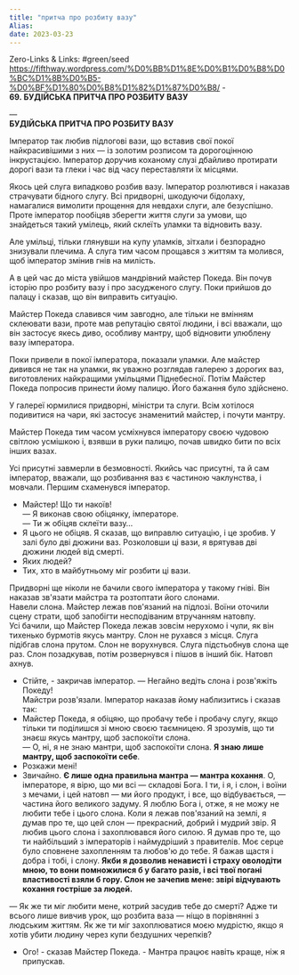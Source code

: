 ```yaml
---
title: "притча про розбиту вазу"
Alias: 
date: 2023-03-23  
---
```

Zero-Links & Links:  #green/seed  
https://fifthway.wordpress.com/%D0%BB%D1%8E%D0%B1%D0%B8%D0%BC%D1%8B%D0%B5-%D0%BF%D1%80%D0%B8%D1%82%D1%87%D0%B8/ - **69. БУДІЙСЬКА ПРИТЧА ПРО РОЗБИТУ ВАЗУ**

—  
**БУДІЙСЬКА ПРИТЧА ПРО РОЗБИТУ ВАЗУ**

Імператор так любив підлогові вази, що вставив свої покої найкрасивішими з них — із золотим розписом та дорогоцінною інкрустацією. Імператор доручив коханому слузі дбайливо протирати дорогі вази та глеки і час від часу переставляти їх місцями.

Якось цей слуга випадково розбив вазу. Імператор розлютився і наказав страчувати бідного слугу. Всі придворні, шкодуючи бідолаху, намагалися вимолити прощення для невдахи слуги, але безуспішно. Проте імператор пообіцяв зберегти життя слуги за умови, що знайдеться такий умілець, який склеїть уламки та відновить вазу.

Але умільці, тільки глянувши на купу уламків, зітхали і безпорадно знизували плечима. А слуга тим часом прощався з життям та молився, щоб імператор змінив гнів на милість.

А в цей час до міста увійшов мандрівний майстер Покеда. Він почув історію про розбиту вазу і про засудженого слугу. Поки прийшов до палацу і сказав, що він виправить ситуацію.

Майстер Покеда славився чим завгодно, але тільки не вмінням склеювати вази, проте мав репутацію святої людини, і всі вважали, що він застосує якесь диво, особливу мантру, щоб відновити улюблену вазу імператора.

Поки привели в покої імператора, показали уламки. Але майстер дивився не так на уламки, як уважно розглядав галерею з дорогих ваз, виготовлених найкращими умільцями Піднебесної. Потім Майстер Покеда попросив принести йому палицю. Його бажання було здійснено.

У галереї юрмилися придворні, міністри та слуги. Всім хотілося подивитися на чари, які застосує знаменитий майстер, і почути мантру.

Майстер Покеда тим часом усміхнувся імператору своєю чудовою світлою усмішкою і, взявши в руки палицю, почав швидко бити по всіх інших вазах.

Усі присутні завмерли в безмовності. Якийсь час присутні, та й сам імператор, вважали, що розбивання ваз є частиною чаклунства, і мовчали. Першим схаменувся імператор.
- Майстер! Що ти накоїв!  
— Я виконав свою обіцянку, імператоре.  
— Ти ж обіцяв склеїти вазу…
- Я цього не обіцяв. Я сказав, що виправлю ситуацію, і це зробив. У залі було дві дюжини ваз. Розколовши ці вази, я врятував дві дюжини людей від смерті.
- Яких людей?
- Тих, хто в майбутньому міг розбити ці вази.

Придворні ще ніколи не бачили свого імператора у такому гніві. Він наказав зв'язати майстра та розтоптати його слонами.  
Навели слона. Майстер лежав пов'язаний на підлозі. Воїни оточили сцену страти, щоб запобігти несподіваним втручанням натовпу.  
Усі бачили, що Майстер Покеда лежав зовсім нерухомо і чули, як він тихенько бурмотів якусь мантру. Слон не рухався з місця. Слуга підібгав слона прутом. Слон не ворухнувся. Слуга підстьобнув слона ще раз. Слон позадкував, потім розвернувся і пішов в інший бік. Натовп ахнув.
- Стійте, - закричав імператор. — Негайно ведіть слона і розв'яжіть Покеду!  
Майстри розв'язали. Імператор наказав йому наблизитись і сказав так:
- Майстер Покеда, я обіцяю, що пробачу тебе і пробачу слугу, якщо тільки ти поділишся зі мною своєю таємницею. Я зрозумів, що ти знаєш якусь мантру, щоб заспокоїти слона.  
— О, ні, я не знаю мантри, щоб заспокоїти слона. **Я знаю лише мантру, щоб заспокоїти себе**.
- Розкажи мені!
- Звичайно. **Є лише одна правильна мантра — мантра кохання**. О, імператоре, я вірю, що ми всі — складові Бога. І ти, і я, і слон, і воїни з мечами, і цей натовп — ми його продукт, і все, що відбувається, — частина його великого задуму. Я люблю Бога і, отже, я не можу не любити тебе і цього слона. Коли я лежав пов'язаний на землі, я думав про те, що цей слон — прекрасний, добрий і мудрий звір. Я любив цього слона і захоплювався його силою. Я думав про те, що ти найбільший з імператорів і наймудріший з правителів. Моє серце було сповнене захопленням та любов'ю до тебе. Я бажав щастя і добра і тобі, і слону. **Якби я дозволив ненависті і страху оволодіти мною, то вони помножилися б у багато разів, і всі твої погані властивості взяли б гору. Слон не зачепив мене: звірі відчувають кохання гостріше за людей.**



— Як же ти міг любити мене, котрий засудив тебе до смерті? Адже ти всього лише вивчив урок, що розбита ваза — ніщо в порівнянні з людським життям. Як же ти міг захоплюватися моєю мудрістю, якщо я хотів убити людину через купи бездушних черепків?
- Ого! - сказав Майстер Покеда. - Мантра працює навіть краще, ніж я припускав.
